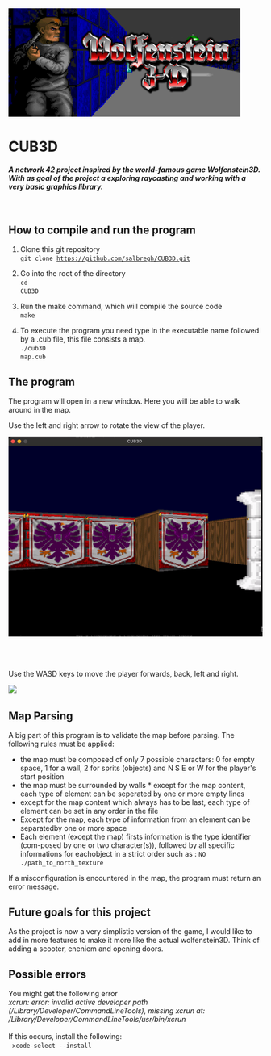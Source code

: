 
<img src="readme_utils/Wolfenstein-3D-01.png">
<br>

<h1><strong>CUB3D</strong></h1>

<h4><i>A network 42 project inspired by the world-famous game Wolfenstein3D. With as goal of the project a exploring raycasting and working with a very basic graphics library. </i></h4>

<br>

<h2>How to compile and run the program</h2>

1. Clone this git repository <br>
<code>git clone https://github.com/salbregh/CUB3D.git </code>

2. Go into the root of the directory <br>
<code>cd CUB3D</code>

3. Run the make command, which will compile the source code <br>
<code>make</code>

4. To execute the program you need type in the executable name followed by a .cub file, this file consists a map. <br>
<code>./cub3D map.cub</code>

<h2>The program</h2>

The program will open in a new window. Here you will be able to walk around in the map. 

Use the left and right arrow to rotate the view of the player.

<img src="readme_utils/left-right-movement.gif">

<br><br>

Use the WASD keys to move the player forwards, back, left and right.

<img src="readme_utils/WASD-movement.gif">

<h2>Map Parsing</h2>
A big part of this program is to validate the map before parsing. The following rules must be applied:
<ul>
    <li> the map must be composed of only 7 possible characters: 0 for empty space, 1 for a wall, 2 for sprits (objects) and N S E or W for the player's start position </li>
    <li> the map must be surrounded by walls
    * except for the map content, each type of element can be seperated by one or more empty lines </li>
    <li> except for the map content which always has to be last, each type of element can be set in any order in the file </li>
    <li> Except for the map, each type of information from an element can be separatedby one or more space </li>
    <li> Each element (except the map) firsts information is the type identifier (com-posed by one or two character(s)), followed by all specific informations for eachobject in a strict order such as : <code>NO ./path_to_north_texture</code> </li>
</ul>
If a misconfiguration is encountered in the map, the program must return an error message.

<h2>Future goals for this project </h2>
As the project is now a very simplistic version of the game, I would like to add in more features to make it more like the actual wolfenstein3D. Think of adding a scooter, eneniem and opening doors.

<h2>Possible errors</h2>
You might get the following error <br>
<i>xcrun: error: invalid active developer path (/Library/Developer/CommandLineTools), missing xcrun at: /Library/Developer/CommandLineTools/usr/bin/xcrun</i> <br> 
<br>
If this occurs, install the following: <br>
<code> xcode-select --install </code>
